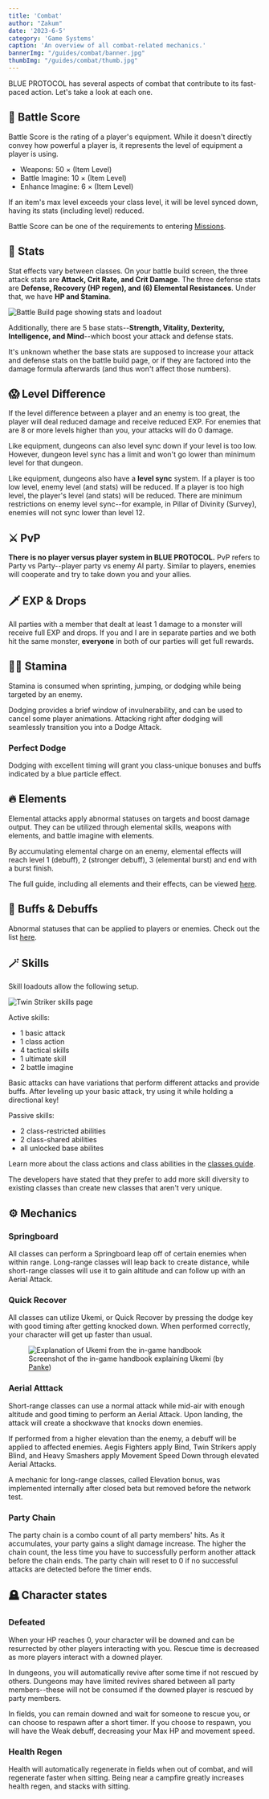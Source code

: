 ```yaml
---
title: 'Combat'
author: "Zakum"
date: '2023-6-5'
category: 'Game Systems'
caption: 'An overview of all combat-related mechanics.'
bannerImg: "/guides/combat/banner.jpg"
thumbImg: "/guides/combat/thumb.jpg"
---
```


<script>
    import StickyNote from '$lib/components/StickyNote.svelte';
    import StatsTable from './components/StatsTable.svelte';
    import LevelDifferenceTable from './components/LevelDifferenceTable.svelte';
</script>

BLUE PROTOCOL has several aspects of combat that contribute to its fast-paced action. Let's take a look at each one.

## 💯 Battle Score
Battle Score is the rating of a player's equipment. While it doesn't directly convey how powerful a player is, it represents the level of equipment a player is using.

- Weapons: 50 × (Item Level)
- Battle Imagine: 10 × (Item Level)
- Enhance Imagine: 6 × (Item Level)

If an item's max level exceeds your class level, it will be level synced down, having its stats (including level) reduced.

Battle Score can be one of the requirements to entering [Missions](/guides/missions).

## 🧮 Stats
Stat effects vary between classes. On your battle build screen, the three attack stats are **Attack, Crit Rate, and Crit Damage**. The three defense stats are **Defense, Recovery (HP regen), and (6) Elemental Resistances**. Under that, we have **HP and Stamina**.

<img src="https://cdn.discordapp.com/attachments/862600196704829443/1092825223226732555/image.png" alt="Battle Build page showing stats and loadout">

Additionally, there are 5 base stats--**Strength, Vitality, Dexterity, Intelligence, and Mind**--which boost your attack and defense stats. 

<StatsTable />

<StickyNote type="note">
    It's unknown whether the base stats are supposed to increase your attack and defense stats on the battle build page, or if they are factored into the damage formula afterwards (and thus won't affect those numbers).
</StickyNote>

## 😱 Level Difference 
If the level difference between a player and an enemy is too great, the player will deal reduced damage and receive reduced EXP. For enemies that are 8 or more levels higher than you, your attacks will do 0 damage. 

<LevelDifferenceTable />

Like equipment, dungeons can also level sync down if your level is too low. However, dungeon level sync has a limit and won't go lower than minimum level for that dungeon.

Like equipment, dungeons also have a **level sync** system. If a player is too low level, enemy level (and stats) will be reduced. If a player is too high level, the player's level (and stats) will be reduced. There are minimum restrictions on enemy level sync--for example, in Pillar of Divinity (Survey), enemies will not sync lower than level 12.

## ⚔️ PvP
**There is no player versus player system in BLUE PROTOCOL.** PvP refers to Party vs Party--player party vs enemy AI party. Similar to players, enemies will cooperate and try to take down you and your allies.

## 🗡️ EXP & Drops
All parties with a member that dealt at least 1 damage to a monster will receive full EXP and drops. If you and I are in separate parties and we both hit the same monster, **everyone** in both of our parties will get full rewards.

## 🏃‍♀️ Stamina
Stamina is consumed when sprinting, jumping, or dodging while being targeted by an enemy. 

Dodging provides a brief window of invulnerability, and can be used to cancel some player animations. Attacking right after dodging will seamlessly transition you into a Dodge Attack.

### Perfect Dodge
Dodging with excellent timing will grant you class-unique bonuses and buffs indicated by a blue particle effect. <!-- Increased damage, guaranteed crit? -->

## 🔥 Elements
Elemental attacks apply abnormal statuses on targets and boost damage output. They can be utilized through elemental skills, weapons with elements, and battle imagine with elements. 

By accumulating elemental charge on an enemy, elemental effects will reach level 1 (debuff), 2 (stronger debuff), 3 (elemental burst) and end with a burst finish.

The full guide, including all elements and their effects, can be viewed [here](/guides/elements).

## 💪 Buffs & Debuffs
Abnormal statuses that can be applied to players or enemies. Check out the list [here](/guides/abnormal-statuses).

## 🪄 Skills
Skill loadouts allow the following setup. 

<img src="https://cdn.discordapp.com/attachments/862607211981045781/1092070007413940244/image.png" alt="Twin Striker skills page">

Active skills: 
- 1 basic attack
- 1 class action
- 4 tactical skills
- 1 ultimate skill
- 2 battle imagine

<StickyNote type="tip">
    Basic attacks can have variations that perform different attacks and provide buffs. After leveling up your basic attack, try using it while holding a directional key!
</StickyNote>

Passive skills: 
- 2 class-restricted abilities
- 2 class-shared abilities
- all unlocked base abilites

Learn more about the class actions and class abilities in the [classes guide](/guides/classes).

The developers have stated that they prefer to add more skill diversity to existing classes than create new classes that aren't very unique.

## ⚙️ Mechanics

### Springboard 
All classes can perform a Springboard leap off of certain enemies when within range. Long-range classes will leap back to create distance, while short-range classes will use it to gain altitude and can follow up with an Aerial Attack.

### Quick Recover
All classes can utilize Ukemi, or Quick Recover by pressing the dodge key with good timing after getting knocked down. When performed correctly, your character will get up faster than usual.

<figure>
    <img src="/guides/combat/ukemi by panke.jpg" alt="Explanation of Ukemi from the in-game handbook">
    <figcaption>Screenshot of the in-game handbook explaining Ukemi (by <a href="https://twitter.com/panke219/status/1643933953190154243" rel="noopener nofollow noreferrer" target="_blank">Panke</a>)</figcaption>
</figure>


### Aerial Atttack
Short-range classes can use a normal attack while mid-air with enough altitude and good timing to perform an Aerial Attack. Upon landing, the attack will create a shockwave that knocks down enemies. 

If performed from a higher elevation than the enemy, a debuff will be applied to affected enemies. Aegis Fighters apply Bind, Twin Strikers apply Blind, and Heavy Smashers apply Movement Speed Down through elevated Aerial Attacks.

<StickyNote type="note">
    A mechanic for long-range classes, called Elevation bonus, was implemented internally after closed beta but removed before the network test.
</StickyNote>

### Party Chain
The party chain is a combo count of all party members' hits. As it accumulates, your party gains a slight damage increase. The higher the chain count, the less time you have to successfully perform another attack before the chain ends. The party chain will reset to 0 if no successful attacks are detected before the timer ends.

## 🪦 Character states
### Defeated
When your HP reaches 0, your character will be downed and can be resurrected by other players interacting with you. Rescue time is decreased as more players interact with a downed player.

In dungeons, you will automatically revive after some time if not rescued by others. Dungeons may have limited revives shared between all party members--these will not be consumed if the downed player is rescued by party members.

In fields, you can remain downed and wait for someone to rescue you, or can choose to respawn after a short timer. If you choose to respawn, you will have the Weak debuff, decreasing your Max HP and movement speed.

### Health Regen
Health will automatically regenerate in fields when out of combat, and will regenerate faster when sitting. Being near a campfire greatly increases health regen, and stacks with sitting.